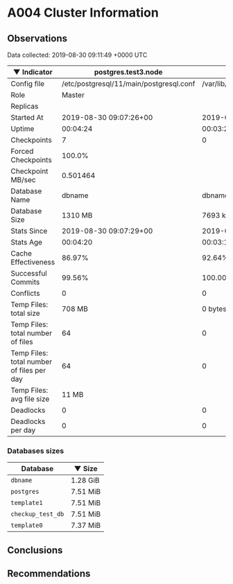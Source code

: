 # A004 Cluster Information #

## Observations ##
Data collected: 2019-08-30 09:11:49 +0000 UTC  

|&#9660;&nbsp;Indicator | postgres.test3.node | postgres.test1.node | postgres.test2.node |
|--------|-------|-------- |-------- |
|Config file |/etc/postgresql/11/main/postgresql.conf|/var/lib/postgresql/11/data1/postgresql.conf|/var/lib/postgresql/11/data2/postgresql.conf|
|Role |Master|<no value>|<no value>|
|Replicas ||<no value>|<no value>|
|Started At |2019-08-30&nbsp;09:07:26+00|2019-08-30 09:07:34+00|2019-08-30 09:07:38+00|
|Uptime |00:04:24|00:03:26|00:03:41|
|Checkpoints |7|0|0|
|Forced Checkpoints |100.0%|<no value>|<no value>|
|Checkpoint MB/sec |0.501464|<no value>|<no value>|
|Database Name |dbname|dbname|dbname|
|Database Size |1310&nbsp;MB|7693 kB|7685 kB|
|Stats Since |2019-08-30&nbsp;09:07:29+00|2019-08-30 09:07:45+00|2019-08-30 09:07:45+00|
|Stats Age |00:04:20|00:03:14|00:03:35|
|Cache Effectiveness |86.97%|92.64%|92.64%|
|Successful Commits |99.56%|100.00%|100.00%|
|Conflicts |0|0|0|
|Temp Files: total size |708&nbsp;MB|0 bytes|0 bytes|
|Temp Files: total number of files |64|0|0|
|Temp Files: total number of files per day |64|0|0|
|Temp Files: avg file size |11&nbsp;MB|<no value>|<no value>|
|Deadlocks |0|0|0|
|Deadlocks per day |0|0|0|


### Databases sizes ###

| Database | &#9660;&nbsp;Size |
|----------|--------|
| `dbname` | 1.28&nbsp;GiB |
| `postgres` | 7.51&nbsp;MiB |
| `template1` | 7.51&nbsp;MiB |
| `checkup_test_db` | 7.51&nbsp;MiB |
| `template0` | 7.37&nbsp;MiB |


## Conclusions ##


## Recommendations ##

